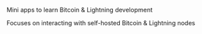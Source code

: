 Mini apps to learn Bitcoin & Lightning development

Focuses on interacting with self-hosted Bitcoin & Lightning nodes